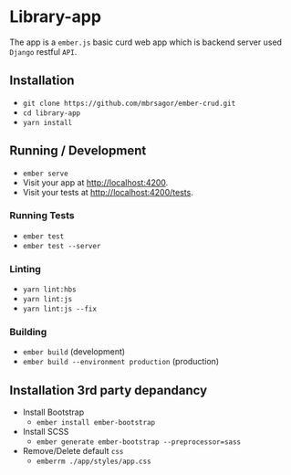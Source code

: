 # Library-app

The app is a `ember.js` basic curd web app which is backend server used `Django` restful `API`.

## Installation

* `git clone https://github.com/mbrsagor/ember-crud.git`
* `cd library-app`
* `yarn install`

## Running / Development

* `ember serve`
* Visit your app at [http://localhost:4200](http://localhost:4200).
* Visit your tests at [http://localhost:4200/tests](http://localhost:4200/tests).

### Running Tests

* `ember test`
* `ember test --server`

### Linting

* `yarn lint:hbs`
* `yarn lint:js`
* `yarn lint:js --fix`

### Building

* `ember build` (development)
* `ember build --environment production` (production)

## Installation 3rd party depandancy
- Install Bootstrap 
  - ```ember install ember-bootstrap```
- Install SCSS
  - ```ember generate ember-bootstrap --preprocessor=sass```
- Remove/Delete default `css`
  - ```emberrm ./app/styles/app.css```
